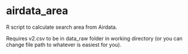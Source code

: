 # airdata_area
R script to calculate search area from Airdata.

Requires v2.csv to be in data_raw folder in working directory (or you can change file path to whatever is easiest for you).
